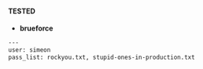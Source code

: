 #### TESTED
- **brueforce**

```txt
---
user: simeon
pass_list: rockyou.txt, stupid-ones-in-production.txt
```